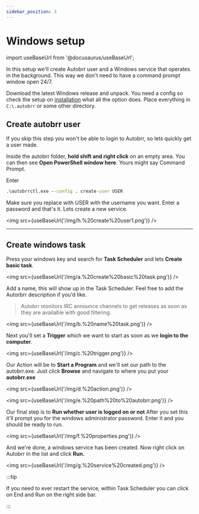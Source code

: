 ```yaml
---
sidebar_position: 3
---
```


# Windows setup

import useBaseUrl from '@docusaurus/useBaseUrl';

In this setup we'll create Autobrr user and a Windows service that operates in the background. This way we don't need to have a command prompt window open 24/7.

Download the latest Windows release and unpack. You need a config so check the setup on [installation](./installation#create-config) what all the option does. Place everything in `C:\.autobrr` or some other directory.

## Create autobrr user

If you skip this step you won't be able to login to Autobrr, so lets quickly get a user made.

Inside the autobrr folder, **hold shift and right click** on an empty area. You can then see **Open PowerShell window here**. Yours might say Command Prompt.

Enter

```cmd
.\autobrrctl.exe --config . create-user USER
```

Make sure you replace with USER with the username you want. Enter a password and that's it. Lets create a new service.

<img src={useBaseUrl('/img/h.%20create%20user1.png')} />

---

## Create windows task

Press your windows key and search for **Task Scheduler** and lets **Create basic task**.

<img src={useBaseUrl('/img/a.%20create%20basic%20task.png')} />

Add a name, this will show up in the Task Scheduler. Feel free to add the Autorbrr description if you'd like.

> Autobrr monitors IRC announce channels to get releases as soon as they are available with good filtering.

<img src={useBaseUrl('/img/b.%20name%20task.png')} />

Next you'll set a **Trigger** which we want to start as soon as we **login to the computer**.

<img src={useBaseUrl('/img/c.%20trigger.png')} />

Our Action will be to **Start a Program** and we'll set our path to the autobrr.exe. Just click **Browse** and navigate to where you put your **autobrr.exe**

<img src={useBaseUrl('/img/d.%20action.png')} />

<img src={useBaseUrl('/img/e.%20path%20to%20autobrr.png')} />

Our final step is to **Run whether user is logged on or not** After you set this it'll prompt you for the windows administrator password. Enter it and you should be ready to run.

<img src={useBaseUrl('/img/f.%20properties.png')} />

And we're done, a windows service has been created. Now right click on Autobrr in the list and click **Run.**

<img src={useBaseUrl('/img/g.%20service%20created.png')} />


:::tip

If you need to ever restart the service, within Task Scheduler you can click on End and Run on the right side bar.

:::